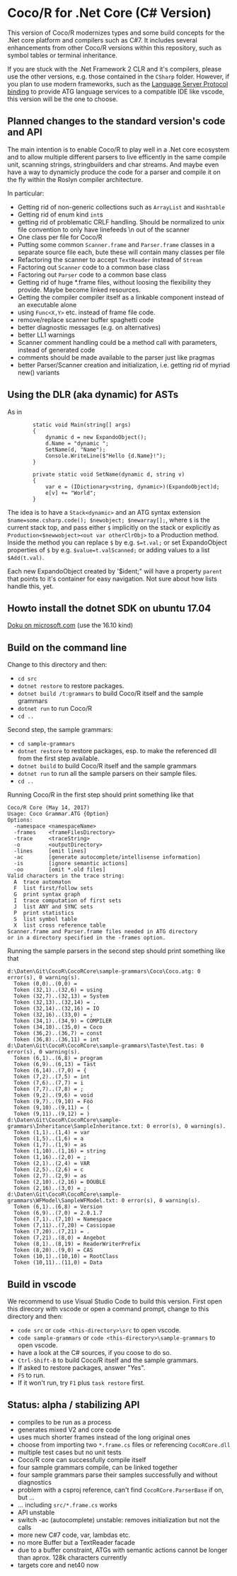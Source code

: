 # Coco/R for .Net Core (C# Version)

This version of Coco/R modernizes types and some build concepts for
the .Net core platform and compilers such as C#7.
It includes several enhancements from other Coco/R versions 
within this repository, such as symbol tables or terminal inheritance.

If you are stuck with the .Net Framework 2 CLR and it's compilers, 
please use the other versions, e.g. those contained in the `CSharp` folder.
However, if you plan to use modern frameworks, such as the 
[Language Server Protocol binding](https://github.com/Lercher/csharp-language-server-protocol)
to provide ATG language services to a compatible IDE like vscode, this version
will be the one to choose.



## Planned changes to the standard version's code and API

The main intention is to enable Coco/R to play well in a .Net core ecosystem and to allow
multiple different parsers to live efficently in the same compile unit, 
scanning strings, stringbuilders and char streams. And maybe even have a way to dynamicly produce the code for a parser and compile it on the fly within the Roslyn compiler architecture.

In particular:

* Getting rid of non-generic collections such as `ArrayList` and `Hashtable`
* Getting rid of enum kind `int`s
* getting rid of problematic CRLF handling. Should be normalized to unix file convention to only have linefeeds \n out of the scanner
* One class per file for Coco/R
* Putting some common `Scanner.frame` and `Parser.frame` classes in a separate source file each, bute these will contain many classes per file
* Refactoring the scanner to accept `TextReader` instead of `Stream`
* Factoring out `Scanner` code to a common base class
* Factoring out `Parser` code to a common base class
* Getting rid of huge *.frame files, without loosing the flexibility they provide. Maybe become linked resources.
* Getting the compiler compiler itself as a linkable component instead of an executable alone 
* using `Func<X,Y>` etc. instead of frame file code.
* remove/replace scanner buffer spaghetti code
* better diagnostic messages (e.g. on alternatives)
* better LL1 warnings
* Scanner comment handling could be a method call with parameters, instead of generated code
* comments should be made available to the parser just like pragmas
* better Parser/Scanner creation and initialization, i.e. getting rid of myriad new() variants

## Using the DLR (aka dynamic) for ASTs

As in

````
        static void Main(string[] args)
        {
            dynamic d = new ExpandoObject();
            d.Name = "dynamic ";
            SetName(d, "Name");
            Console.WriteLine($"Hello {d.Name}!");
        }

        private static void SetName(dynamic d, string v)
        {
            var e = (IDictionary<string, dynamic>)(ExpandoObject)d;
            e[v] += "World";
        }
````

The idea is to have a `Stack<dynamic>` and an ATG syntax extension
`$name=some.csharp.code(); $newobject; $newarray[];`,
where `$` is the current stack top,
and pass either `$` implicitly on the stack or explicitly as
 `Production<$newwobject><out var otherClrObj>` to a Production method. Inside the method you can replace `$` by e.g. `$=t.val;` or set ExpandoObject properties of `$` by e.g. `$value=t.valScanned;` or adding values to a list `$Add(t.val)`.

 Each new ExpandoObject created by '$ident;" will have a property `parent` that points to it's container for easy navigation. Not sure about how lists handle this, yet.


## Howto install the dotnet SDK on ubuntu 17.04

[Doku on microsoft.com](https://www.microsoft.com/net/core#linuxubuntu)
(use the 16.10 kind)

## Build on the command line

Change to this directory and then:
* `cd src`
* `dotnet restore` to restore packages.
* `dotnet build /t:grammars` to build Coco/R itself and the sample grammars
* `dotnet run` to run Coco/R
* `cd ..`

Second step, the sample grammars:

* `cd sample-grammars`
* `dotnet restore` to restore packages, esp. to make the referenced dll from the first step available.
* `dotnet build` to build Coco/R itself and the sample grammars
* `dotnet run` to run all the sample parsers on their sample files.
* `cd ..`

Running Coco/R in the first step should print something like that
````plaintext
Coco/R Core (May 14, 2017)
Usage: Coco Grammar.ATG {Option}
Options:
  -namespace <namespaceName>
  -frames    <frameFilesDirectory>
  -trace     <traceString>
  -o         <outputDirectory>
  -lines     [emit lines]
  -ac        [generate autocomplete/intellisense information]
  -is        [ignore semantic actions]
  -oo        [omit *.old files]
Valid characters in the trace string:
  A  trace automaton
  F  list first/follow sets
  G  print syntax graph
  I  trace computation of first sets
  J  list ANY and SYNC sets
  P  print statistics
  S  list symbol table
  X  list cross reference table
Scanner.frame and Parser.frame files needed in ATG directory
or in a directory specified in the -frames option.
````

Running the sample parsers in the second step should print something like that
````plaintext
d:\Daten\Git\CocoR\CocoRCore\sample-grammars\Coco\Coco.atg: 0 error(s), 0 warning(s).
  Token (0,0)..(0,0) = 
  Token (32,1)..(32,6) = using
  Token (32,7)..(32,13) = System
  Token (32,13)..(32,14) = .
  Token (32,14)..(32,16) = IO
  Token (32,16)..(33,0) = ;
  Token (34,1)..(34,9) = COMPILER
  Token (34,10)..(35,0) = Coco
  Token (36,2)..(36,7) = const
  Token (36,8)..(36,11) = int
d:\Daten\Git\CocoR\CocoRCore\sample-grammars\Taste\Test.tas: 0 error(s), 0 warning(s).
  Token (6,1)..(6,8) = program
  Token (6,9)..(6,13) = Täst
  Token (6,14)..(7,0) = {
  Token (7,2)..(7,5) = int
  Token (7,6)..(7,7) = i
  Token (7,7)..(7,8) = ;
  Token (9,2)..(9,6) = void
  Token (9,7)..(9,10) = Föö
  Token (9,10)..(9,11) = (
  Token (9,11)..(9,12) = )
d:\Daten\Git\CocoR\CocoRCore\sample-grammars\Inheritance\SampleInheritance.txt: 0 error(s), 0 warning(s).
  Token (1,1)..(1,4) = var
  Token (1,5)..(1,6) = a
  Token (1,7)..(1,9) = as
  Token (1,10)..(1,16) = string
  Token (1,16)..(2,0) = ;
  Token (2,1)..(2,4) = VAR
  Token (2,5)..(2,6) = c
  Token (2,7)..(2,9) = as
  Token (2,10)..(2,16) = DOUBLE
  Token (2,16)..(3,0) = ;
d:\Daten\Git\CocoR\CocoRCore\sample-grammars\WFModel\SampleWFModel.txt: 0 error(s), 0 warning(s).
  Token (6,1)..(6,8) = Version
  Token (6,9)..(7,0) = 2.0.1.7
  Token (7,1)..(7,10) = Namespace
  Token (7,11)..(7,20) = Cassiopae
  Token (7,20)..(7,21) = .
  Token (7,21)..(8,0) = Angebot
  Token (8,1)..(8,19) = ReaderWriterPrefix
  Token (8,20)..(9,0) = CAS
  Token (10,1)..(10,10) = RootClass
  Token (10,11)..(11,0) = Data
````


## Build in vscode

We recommend to use Visual Studio Code to build this version. First open this direcory with vscode or open a command prompt, change to this directory and then:
* `code src` or `code <this-directory>\src` to open vscode.
* `code sample-grammars` or `code <this-directory>\sample-grammars` to open vscode.
* have a look at the C# sources, if you coose to do so.
* `Ctrl-Shift-B` to build Coco/R itself and the sample grammars.
* If asked to restore packages, answer "Yes".
* `F5` to run.
* If it won't run, try `F1` plus `task restore` first.


## Status: alpha / stabilizing API

* compiles to be run as a process
* generates mixed V2 and core code
* uses much shorter frames instead of the long original ones
* choose from importing two `*.frame.cs` files or referencing `CocoRCore.dll`
* multiple test cases but no unit tests
* Coco/R core can successfully compile itself
* four sample grammars compile, can be linked together
* four sample grammars parse their samples successfully and without diagnostics
* problem with a csproj reference, can't find `CocoRCore.ParserBase` if on, but ...
* ... including `src/*.frame.cs` works
* API unstable
* switch -ac (autocomplete) unstable: removes initialization but not the calls
* more new C#7 code, var, lambdas etc.
* no more Buffer but a TextReader facade
* due to a buffer constraint, ATGs with semantic actions cannot be longer than aprox. 128k characters currently
* targets core and net40 now
